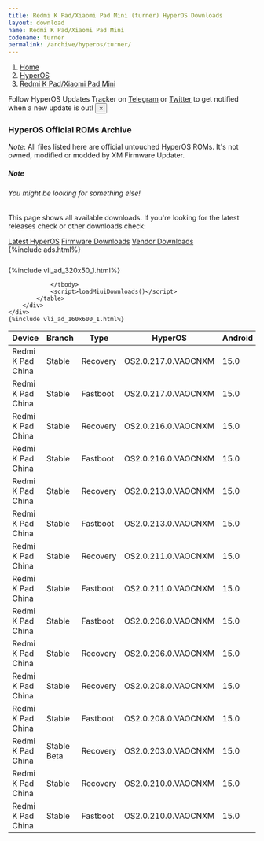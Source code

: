 ```yaml
---
title: Redmi K Pad/Xiaomi Pad Mini (turner) HyperOS Downloads
layout: download
name: Redmi K Pad/Xiaomi Pad Mini
codename: turner
permalink: /archive/hyperos/turner/
---
```

<nav aria-label="breadcrumb">
    <ol class="breadcrumb">
        <li class="breadcrumb-item"><a href="/">Home</a></li>
        <li class="breadcrumb-item"><a href="/hyperos/">HyperOS</a></li>
        <li class="breadcrumb-item active" aria-current="page"><a href="/hyperos/turner/">Redmi K Pad/Xiaomi Pad Mini</a></li>
    </ol>
</nav>
<div class="alert alert-primary alert-dismissible fade show" role="alert">
    Follow HyperOS Updates Tracker on <a href="https://t.me/MIUIUpdatesTracker" class="alert-link">Telegram</a>
     or <a href="https://twitter.com/MiFwUpdater" class="alert-link">Twitter</a> to get notified when a new update is out!
    <button type="button" class="close" data-dismiss="alert" aria-label="Close">
        <span aria-hidden="true">&times;</span>
    </button>
</div>

### HyperOS Official ROMs Archive
*Note*: All files listed here are official untouched HyperOS ROMs. It's not owned, modified or modded by XM Firmware Updater.
<div class="card">
  <div class="card-body">
    <h5 class="card-title">Note</h5>
    <h6 class="card-subtitle mb-2 text-muted">You might be looking for something else!</h6>
    <p class="card-text">This page shows all available downloads.
     If you're looking for the latest releases check or other downloads check:</p>
    <a href="/hyperos/turner/" class="card-link">Latest HyperOS</a>
    <a href="/firmware/turner/" class="card-link">Firmware Downloads</a>
    <a href="/vendor/turner/" class="card-link">Vendor Downloads</a>
  </div>
</div>
{%include ads.html%}
<div class="row justify-content-center">
    <div class="col-10">
        <div class="table-responsive-md" style="margin-top: 25px;">
            {%include vli_ad_320x50_1.html%}
            <table id="miui" class="display dt-responsive nowrap compact table table-striped table-hover table-sm">
                <thead class="thead-dark">
                    <tr>
                        <th data-ref="device">Device</th>
                        <th data-ref="branch">Branch</th>
                        <th data-ref="type">Type</th>
                        <th data-ref="miui">HyperOS</th>
                        <th data-ref="android">Android</th>
                        <th data-ref="size">Size</th>
                        <th data-ref="size">Date</th>
                        <th data-ref="link">Link</th>
                    </tr>
                </thead>
                <tbody>
                <tr><td>Redmi K Pad China</td><td>Stable</td><td>Recovery</td><td>OS2.0.217.0.VAOCNXM</td><td>15.0</td><td>7.3 GB</td><td>2025-09-10</td><td><a href="/hyperos/turner/stable/OS2.0.217.0.VAOCNXM/">Download</a></td></tr>
<tr><td>Redmi K Pad China</td><td>Stable</td><td>Fastboot</td><td>OS2.0.217.0.VAOCNXM</td><td>15.0</td><td>8.4 GB</td><td>2025-08-22</td><td><a href="/hyperos/turner/stable/OS2.0.217.0.VAOCNXM/">Download</a></td></tr>
<tr><td>Redmi K Pad China</td><td>Stable</td><td>Recovery</td><td>OS2.0.216.0.VAOCNXM</td><td>15.0</td><td>7.3 GB</td><td>2025-08-01</td><td><a href="/hyperos/turner/stable/OS2.0.216.0.VAOCNXM/">Download</a></td></tr>
<tr><td>Redmi K Pad China</td><td>Stable</td><td>Fastboot</td><td>OS2.0.216.0.VAOCNXM</td><td>15.0</td><td>8.4 GB</td><td>2025-07-29</td><td><a href="/hyperos/turner/stable/OS2.0.216.0.VAOCNXM/">Download</a></td></tr>
<tr><td>Redmi K Pad China</td><td>Stable</td><td>Recovery</td><td>OS2.0.213.0.VAOCNXM</td><td>15.0</td><td>7.3 GB</td><td>2025-07-09</td><td><a href="/hyperos/turner/stable/OS2.0.213.0.VAOCNXM/">Download</a></td></tr>
<tr><td>Redmi K Pad China</td><td>Stable</td><td>Fastboot</td><td>OS2.0.213.0.VAOCNXM</td><td>15.0</td><td>8.4 GB</td><td>2025-07-07</td><td><a href="/hyperos/turner/stable/OS2.0.213.0.VAOCNXM/">Download</a></td></tr>
<tr><td>Redmi K Pad China</td><td>Stable</td><td>Recovery</td><td>OS2.0.211.0.VAOCNXM</td><td>15.0</td><td>7.3 GB</td><td>2025-06-27</td><td><a href="/hyperos/turner/stable/OS2.0.211.0.VAOCNXM/">Download</a></td></tr>
<tr><td>Redmi K Pad China</td><td>Stable</td><td>Fastboot</td><td>OS2.0.211.0.VAOCNXM</td><td>15.0</td><td>8.4 GB</td><td>2025-06-25</td><td><a href="/hyperos/turner/stable/OS2.0.211.0.VAOCNXM/">Download</a></td></tr>
<tr><td>Redmi K Pad China</td><td>Stable</td><td>Fastboot</td><td>OS2.0.206.0.VAOCNXM</td><td>15.0</td><td>8.4 GB</td><td>2025-06-11</td><td><a href="/hyperos/turner/stable/OS2.0.206.0.VAOCNXM/">Download</a></td></tr>
<tr><td>Redmi K Pad China</td><td>Stable</td><td>Recovery</td><td>OS2.0.206.0.VAOCNXM</td><td>15.0</td><td>7.3 GB</td><td>2025-06-26</td><td><a href="/hyperos/turner/stable/OS2.0.206.0.VAOCNXM/">Download</a></td></tr>
<tr><td>Redmi K Pad China</td><td>Stable</td><td>Recovery</td><td>OS2.0.208.0.VAOCNXM</td><td>15.0</td><td>7.3 GB</td><td>2025-06-26</td><td><a href="/hyperos/turner/stable/OS2.0.208.0.VAOCNXM/">Download</a></td></tr>
<tr><td>Redmi K Pad China</td><td>Stable</td><td>Fastboot</td><td>OS2.0.208.0.VAOCNXM</td><td>15.0</td><td>8.4 GB</td><td>2025-06-14</td><td><a href="/hyperos/turner/stable/OS2.0.208.0.VAOCNXM/">Download</a></td></tr>
<tr><td>Redmi K Pad China</td><td>Stable Beta</td><td>Recovery</td><td>OS2.0.203.0.VAOCNXM</td><td>15.0</td><td>7.3 GB</td><td>2025-06-26</td><td><a href="/hyperos/turner/stable beta/OS2.0.203.0.VAOCNXM/">Download</a></td></tr>
<tr><td>Redmi K Pad China</td><td>Stable</td><td>Recovery</td><td>OS2.0.210.0.VAOCNXM</td><td>15.0</td><td>7.3 GB</td><td>2025-06-26</td><td><a href="/hyperos/turner/stable/OS2.0.210.0.VAOCNXM/">Download</a></td></tr>
<tr><td>Redmi K Pad China</td><td>Stable</td><td>Fastboot</td><td>OS2.0.210.0.VAOCNXM</td><td>15.0</td><td>8.4 GB</td><td>2025-06-21</td><td><a href="/hyperos/turner/stable/OS2.0.210.0.VAOCNXM/">Download</a></td></tr>

                </tbody>
                <script>loadMiuiDownloads()</script>
            </table>
        </div>
    </div>
    {%include vli_ad_160x600_1.html%}
</div>
